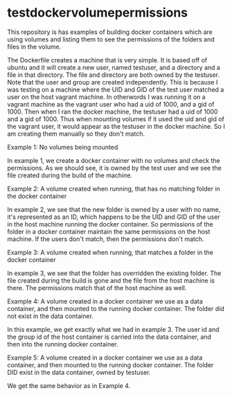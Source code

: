 # testdockervolumepermissions
This repository is has examples of building docker containers which are using volumes and listing them to see the permissions of the folders and files in the volume.

The Dockerfile creates a machine that is very simple. It is based off of ubuntu and it will create a new user, named testuser, and a directory and a file in that directory. The file and directory are both owned by the testuser. Note that the user and group are created independently. This is because I was testing on a machine where the UID and GID of the test user matched a user on the host vagrant machine. In otherwords I was running it on a vagrant machine as the vagrant user who had a uid of 1000, and a gid of 1000. Then when I ran the docker machine, the testuser had a uid of 1000 and a gid of 1000. Thus when mounting volumes if it used the uid and gid of the vagrant user, it would appear as the testuser in the docker machine. So I am creating them manually so they don't match. 


Example 1: No volumes being mounted

In example 1, we create a docker container with no volumes and check the permissions. As we should see, it is owned by the test user and we see the file created during the build of the machine.

Example 2: A volume created when running, that has no matching folder in the docker container

In example 2, we see that the new folder is owned by a user with no name, it's represented as an ID, which happens to be the UID and GID of the user in the host machine running the docker container. So permissions of the folder in a docker container maintain the same permissions on the host machine. If the users don't match, then the permissions don't match.

Example 3: A volume created when running, that matches a folder in the docker container

In example 3, we see that the folder has overridden the existing folder. The file created during the build is gone and the file from the host machine is there. The permissions match that of the host machine as well. 

Example 4: A volume created in a docker container we use as a data container, and then mounted to the running docker container. The folder did not exist in the data container.

In this example, we get exactly what we had in example 3. The user id and the group id of the host container is carried into the data container, and then into the running docker container. 

Example 5: A volume created in a docker container we use as a data container, and then mounted to the running docker container. The folder DID exist in the data container, owned by testuser.

We get the same behavior as in Example 4. 

